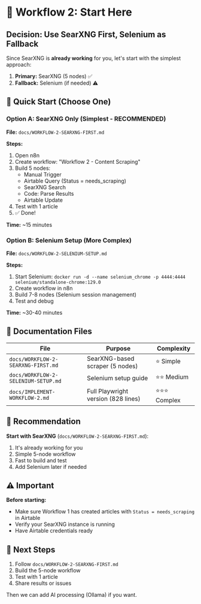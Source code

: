 # 🚀 Workflow 2: Start Here

## Decision: Use SearXNG First, Selenium as Fallback

Since SearXNG is **already working** for you, let's start with the simplest approach:

1. **Primary:** SearXNG (5 nodes) ✅
2. **Fallback:** Selenium (if needed) ⚠️

## 🎯 Quick Start (Choose One)

### Option A: SearXNG Only (Simplest - RECOMMENDED)

**File:** `docs/WORKFLOW-2-SEARXNG-FIRST.md`

**Steps:**
1. Open n8n
2. Create workflow: "Workflow 2 - Content Scraping"
3. Build 5 nodes:
   - Manual Trigger
   - Airtable Query (Status = needs_scraping)
   - SearXNG Search
   - Code: Parse Results
   - Airtable Update
4. Test with 1 article
5. ✅ Done!

**Time:** ~15 minutes

### Option B: Selenium Setup (More Complex)

**File:** `docs/WORKFLOW-2-SELENIUM-SETUP.md`

**Steps:**
1. Start Selenium: `docker run -d --name selenium_chrome -p 4444:4444 selenium/standalone-chrome:129.0`
2. Create workflow in n8n
3. Build 7-8 nodes (Selenium session management)
4. Test and debug

**Time:** ~30-40 minutes

## 📁 Documentation Files

| File | Purpose | Complexity |
|------|---------|-----------|
| `docs/WORKFLOW-2-SEARXNG-FIRST.md` | SearXNG-based scraper (5 nodes) | ⭐ Simple |
| `docs/WORKFLOW-2-SELENIUM-SETUP.md` | Selenium setup guide | ⭐⭐ Medium |
| `docs/IMPLEMENT-WORKFLOW-2.md` | Full Playwright version (828 lines) | ⭐⭐⭐ Complex |

## 🎯 Recommendation

**Start with SearXNG** (`docs/WORKFLOW-2-SEARXNG-FIRST.md`):

1. It's already working for you
2. Simple 5-node workflow
3. Fast to build and test
4. Add Selenium later if needed

## ⚠️ Important

**Before starting:**
- Make sure Workflow 1 has created articles with `Status = needs_scraping` in Airtable
- Verify your SearXNG instance is running
- Have Airtable credentials ready

## 📝 Next Steps

1. Follow `docs/WORKFLOW-2-SEARXNG-FIRST.md`
2. Build the 5-node workflow
3. Test with 1 article
4. Share results or issues

Then we can add AI processing (Ollama) if you want.
